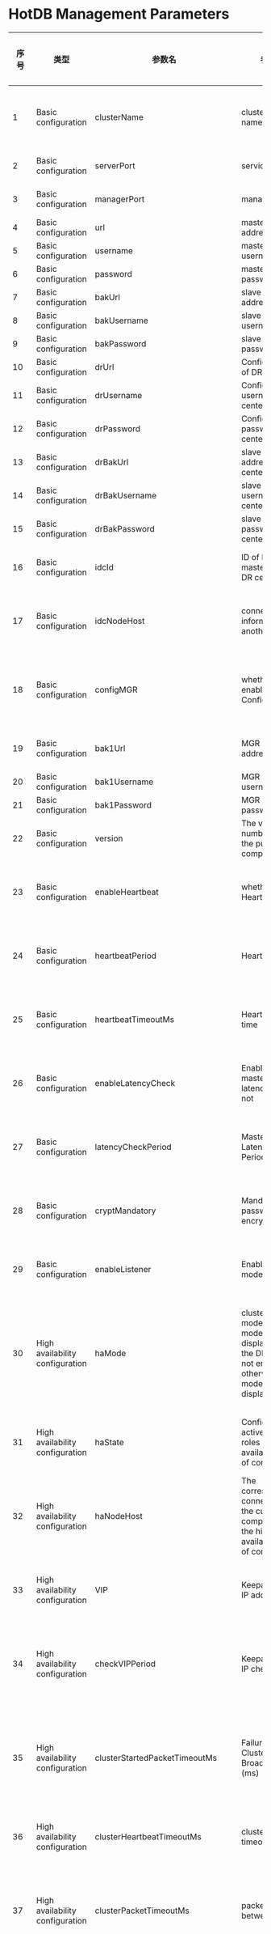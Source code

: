 # HotDB Management Parameters

| 序号 | 类型 | 参数名 | 参数说明 | 是否常见 | 参数详细说明 | 默认值 | 最小值 | 最大值 | RELOAD是否生效 | 支持版本 | 备注 |
|-----|-------------------------------------|----------------------------------|-----------------------------------------------------------------------------------------------------------------------------------------------------------------------------|------|-------------------------------------------------------------------------------------------------------------------------------------------------------------------------------------------------------------------------------------------------------------------------------------------------------------------------------------------------------------------------------------------------------------------------------------------------------------------------------------------------------------------------------------------------------------------------------------------------------------------------------------------------------------------------------------------------------------------------------------------------------------------------------------------------------------------------------------------------------------------------------------------------------------------------------------------------------------------------------------------------|----------------------------------------------|------------------|------------------|---------------------------------------------|---------|-------------------------------------------------------------------------------------------------------------------------------------------------------------------------------------------------------------------------------------------------------------------------------------------------------------------------------------------------------------------------------|
| 1 | Basic  configuration | clusterName | cluster group name | Y | Specify  the name of the group added after cluster startup, and this parameter of the  compute nodes within the same cluster group shall be set identical, while  this parameter of the compute nodes of different cluster groups shall be set  different. | HotDB-Cluster | / | / | N | 2.5.0 |   |
| 2 | Basic  configuration | serverPort | service port | Y | Service  port, through which you can log in to the compute node and execute relevant  SQL statements. | 3323 | 1 | 65535 | N | 2.4.3 |   |
| 3 | Basic  configuration | managerPort | management  port | Y | Management  port, through which you can operate and monitor the service information  and statistical information fo the compute node. | 3325 | 1 | 65535 | N | 2.4.3 |   |
| 4 | Basic  configuration | url | master  ConfigDB address | Y | Compute  node master ConfigDB adress | jdbc:mysql://192.168.200.1:3306/hotdb_config | / | / | Y | 2.4.3 |   |
| 5 | Basic  configuration | username | master  ConfigDB username | Y | Compute  node master ConfigDB username | hotdb_config | / | / | Y | 2.4.3 |   |
| 6 | Basic  configuration | password | master  ConfigDB password | Y | Compute  node master ConfigDB password | hotdb_config | / | / | Y | 2.4.3 |   |
| 7 | Basic  configuration | bakUrl | slave  ConfigDB address | Y | Compute  node slave ConfigDB adress | jdbc:mysql://192.168.200.1:3306/hotdb_config | / | / | Y | 2.4.4 |   |
| 8 | Basic  configuration | bakUsername | slave  ConfigDB username | Y | Compute  node slave ConfigDB username | hotdb_config | / | / | Y | 2.4.4 |   |
| 9 | Basic  configuration | bakPassword | slave  ConfigDB password | Y | Compute  node slave ConfigDB password | hotdb_config | / | / | Y | 2.4.4 |   |
| 10 | Basic  configuration | drUrl | ConfigDB  address of DR center | Y | Compute  node ConfigDB adress in the DR center when the DR mode is enabled. | jdbc:mysql://192.168.200.1:3306/hotdb_config | / | / | Y | 2.5.3.1 |   |
| 11 | Basic  configuration | drUsername | ConfigDB  username of DR center | Y | Compute  node ConfigDB username in the DR center when the DR mode is enabled. | hotdb_config | / | / | Y | 2.5.3.1 |   |
| 12 | Basic  configuration | drPassword | ConfigDB  password of DR center | Y | Compute  node ConfigDB password in the DR center when the DR mode is enabled. | hotdb_config | / | / | Y | 2.5.3.1 |   |
| 13 | Basic  configuration | drBakUrl | slave  ConfigDB address of DR center | Y | Compute  node slave ConfigDB adress in the DR center when the DR mode is enabled. | jdbc:mysql://192.168.200.1:3306/hotdb_config | / | / | Y | 2.5.3.1 |   |
| 14 | Basic  configuration | drBakUsername | slave  ConfigDB username of DR center | Y | Compute  node slave ConfigDB username in the DR center when the DR mode is  enabled. | hotdb_config | / | / | Y | 2.5.3.1 |   |
| 15 | Basic  configuration | drBakPassword | slave  ConfigDB password of DR center | Y | Compute  node slave ConfigDB password in the DR center when the DR mode is  enabled. | hotdb_config | / | / | Y | 2.5.3.1 |   |
| 16 | Basic  configuration | idcId | ID  of IDC, 1: master center; 2: DR center | Y | With  DR mode enabled, you need to configure parameters idcId and idcNodeHost.  idcId is for the ID of IDC: 1 is set by default, which means the master  center; 2 means the DR center. | 0 | / | / | Y | 2.5.3.1 |   |
| 17 | Basic  configuration | idcNodeHost | connection  information of another IDC | Y | idcNodeHost  is for connection information of all the compute nodes in another IDC. The  configuration format is IP:PORT. The compute nodes are separated by English  commas, for example: 192.168.200.186:3325,192.168.200.187:3325. | 192.168.200.1:3325,192.168.200.1:3325 | / | / | Y | 2.5.3.1 |   |
| 18 | Basic  configuration | configMGR | whether  MGR  is enabled in the ConfigDB | Y | If  MGR is used by the compute node as the replication mode, you need to set the  parameter as true and guarantee normal replication relation of the MGR  configDB instance, and in the case of failure with the Master configDB, it  will switch to new Master configDB automatically. At most 3 MGR instances are  supported in MGR configDB. | false | / | / | Y | 2.5.0 | management  platform display explanation     true: yes; false: no |
| 19 | Basic  configuration | bak1Url | MGR  ConfigDB address | Y | MGR  ConfigDB address (if MGR is used in ConfigDB, this item must be configured).  This parameter, together with url and bakUrl, forms a MGR configDB instance  cluster. | (none) | / | / | Y | 2.5.0 |   |
| 20 | Basic  configuration | bak1Username | MGR ConfigDB  username | Y | MGR  ConfigDB username (if MGR is used in ConfigDB, this item must be configured). | (none) | / | / | Y | 2.5.0 |   |
| 21 | Basic  configuration | bak1Password | MGR ConfigDB  password | Y | MGR  ConfigDB password (if MGR is used in ConfigDB, this item must be configured). | (none) | / | / | Y | 2.5.0 |   |
| 22 | Basic  configuration | version | The  version number shown to the public by the compute node | N | The  version number shown by the compute node to the public, which could be  modified by Custom | (synchronize  with the latest version) | / | / | Y | 2.4.3 |   |
| 23 | Basic  configuration | enableHeartbeat | whether  to enable Heartbeat | Y | This  parameter sets whether to enable Heartbeat, which is used to detect whether  the data source is available and whether it is shared by compute nodes in  other clusters. | true | / | / | N  for v.2.4.5     Y for v.2.4.7 and above | 2.4.3 | management  platform display explanation     true: yes; false: no |
| 24 | Basic  configuration | heartbeatPeriod | Heartbeat  period | Y | Heartbeat  period | 2（s） | 1 | 60 | N  for v.2.4.5     Y for v.2.4.8 and above | 2.4.3 |   |
| 25 | Basic  configuration | heartbeatTimeoutMs | Heartbeat  timeout time | Y | Heartbeat  timeout time | 500（ms） | 100 | 10000 | N  for v.2.4.5     Y for v.2.4.9 and above | 2.4.3 |   |
| 26 | Basic  configuration | enableLatencyCheck | Enable  master/slave latency check or not | Y | If  master/slave latency check is enabled, it will check regularly whether there  is replication latency between the slave and the master. The latency check  depends on the heartbeat table. | true | / | / | N  for v.2.4.5     Y for v.2.4.10 and above | 2.4.5 | management  platform display explanation     true: yes; false: no |
| 27 | Basic  configuration | latencyCheckPeriod | Master/Slave  Latency Check Period (ms) | Y | Master/Slave  Latency Check Period (ms) | 500（ms） | 100 | 1000 | N  for v.2.4.5     Y for v.2.4.11 and above | 2.4.5 |   |
| 28 | Basic  configuration | cryptMandatory | Mandatory  password encryption or not | Y | It’s  used for setting whether to make mandatory password identification or not  when the compute node reads the data source password. When it is set as  false, both plaintext and cyphertext can be read. When it is set as true,  only cyphertext is allowed to be read. | false | / | / | Y | 2.4.3 | management  platform display explanation     true: yes; false: no |
| 29 | Basic  configuration | enableListener | Enable  listener mode | Y | With  this parameter enabled, users can solve the performance linear expansion  problem of the compute node cluster mode. To enable listener mode, it  requires that a listener be installed for each data source. | false | / | / | Y | 2.5.5 | management  platform display explanation     true: yes; false: no |
| 30 | High  availability configuration | haMode | cluster mode/DR mode (cluster mode  shall be displayed when the DR mode is not enabled, otherwise, the DR mode  shall be displayed) | Y | When  the compute node is in single-node mode or HA mode, this parameter should be  set as “active/standby"; when it is in multi-node mode, it should be set  as "cluster"; when the DR mode is enabled, the corresponding IDC  type should be set. | 0 | / | / | N | 2.5.0 | management  platform without DR mode enabled display explanation      0: active/standby; 1: cluster     management platform with DR mode enabled display explanation      2: mode of master center, 3: mode of DR center |
| 31 | High  availability configuration | haState | Configuration  of active/standby roles in high availability mode of compute nodes | Y | When  the compute node is in single-node mode, the role can only be “master  node"; when it is in HA mode, the master/backup role of the compute  node is configured according to the actual situation; when in multi-node  mode, this parameter can be ignored. | master | / | / | N | 2.4.3 | management  platform display explanation:     master: the master node; backup: the backup node |
| 32 | High  availability configuration | haNodeHost | The  corresponding connection info of the current master compute node in the high  availability mode of compute nodes | Y | The  corresponding connection info of the current master compute node in the high  availability mode of compute nodes. The configuration format is IP:PORT, for  example: 192.168.200.1:3325（invalid when in cluster mode） | (none) | / | / | N | 2.4.3 |   |
| 33 | High  availability configuration | VIP | Keepalived virtual  IP address | Y | The  parameter is only used when the compute node is in HA mode. It is required to  be set as the actual virtual IP of Keepalived in the current cluster. If  it is not set incorrectly, the program will not trigger the high availability  switch according to the VIP status. | (none) | / | / | Y | 2.4.8 |   |
| 34 | High  availability configuration | checkVIPPeriod | Keepalived  virtual IP check period | Y | This  parameter is used to control the check frequency of virtual IP. When the  compute node is configured with VIP information correctly, if the standby  compute node finds that there is a VIP, it will automatically execute the  online command; if the master compute node finds that there is no VIP, it  will automatically execute the offline command. Unit | 500 | 100 | 10000 | Y | 2.4.8 |   |
| 35 | High  availability configuration | clusterStartedPacketTimeoutMs | Failure  Time of Cluster Started Broadcast Packet (ms) | N | This  parameter is used for setting Cluster Started Packet Timeout, and generally  modification is not recommended, while appropriate adjustment could be made  according to the service network quality. Cluster Started Packet refers to a  broadcast packet targeting the network segment when cluster is enabled. In  the case of failure with the Started Packet due to timeout, it may result  that service port of this compute node cannot be enabled. | 5000（ms） | / | / | Y | 2.5.3 |   |
| 36 | High  availability configuration | clusterHeartbeatTimeoutMs | cluster  heartbeat timeout | N | This  parameter is used for setting Cluster Heartbeat Timeout of the compute node,  and generally modification is not recommended, and appropriate adjustment  could be made according to the service network quality. | 5000（ms） | / | / | Y | 2.5.3 |   |
| 37 | High  availability configuration | clusterPacketTimeoutMs | packet  failure time between clusters | N | This  parameter is used for setting Cluster Packet Timeout, and generally  modification is not recommended, and appropriate adjustment could be made  according to the service network quality. Cluster packet refers to all  point-to-point packets ought to be sent during normal running of the cluster,  including but not limited to Heartbeat, Election, member change and other  data packets. | 5000（ms） | / | / | Y | 2.5.3 |   |
| 38 | High  availability configuration | clusterElectionTimeoutMs | cluster  election timeout time | N | This  parameter is used for setting Cluster Election Timeout of the compute node,  and generally modification is not recommended, and appropriate adjustment  could be made according to the service network quality. For example, setting  the parameter clusterElectionTimeoutMs as 2000ms, then for the node  initiating the election, if the election is not successful after the timeout  time, the election fails. | 2000（ms） | / | / | Y | 2.5.3 |   |
| 39 | High  availability configuration | serverId | cluster  node number | Y | It  is used for dividing connection communication ID among the nodes in the  cluster, and this Parameter Setting shall be set from 1 continuously without  repetition, and in case of repetition, the cluster will start abnormally. | 1 | 1 | 9 | N | 2.5.0 |   |
| 40 | High  availability configuration | clusterSize | total  number of nodes in cluster | Y | This  parameter is total number of compute nodes in cluster. If haMode is set as 1  (that is cluster mode), then it shall be configured as actual number of  compute nodes of this cluster. | 3 | 3 | 7 | N | 2.5.0 |   |
| 41 | High  availability configuration | clusterNetwork | cluster  network segment | Y | This  parameter is the network segment of the whole cluster, and all compute nodes  IP of the cluster must be within this network segment. Otherwise, even if a  cluster group shares the same name, it can’t join the cluster after the  compute node starts. | 192.168.200.0/24 | / | / | N | 2.5.0 |   |
| 42 | High  availability configuration | clusterHost | IP  of the current node | Y | This  parameter shall be set as the actual IP of the compute node (can’t be  replaced with 127.0.0.1), which shall be used to communicate with other  compute nodes in cluster election. | 192.168.200.1 | / | / | N | 2.5.0 |   |
| 43 | High  availability configuration | clusterPort | cluster  communication port | Y | This  parameter is used for inter-communication between compute nodes within the  specified cluster, and the communication ports of each compute node within  the same cluster must be the same. | 3326 | 1 | 65535 | N | 2.5.0 |   |
| 44 | Database  features | autoIncrement | Management platform v.2.5.4 below: adopt Global Auto-Incremental serial number or not     Management platform v.2.5.4 and above: Global Auto-Incremental serial number mode | Y | Note for versions below 2.5.4: the  parameter controls whether to enable  the global auto-increment function. When it is set as true, the compute node  takes over the auto-increment of all tables, which can ensure the global  auto-increment; when it is set as false, MySQL maintains the auto-increment  key processing of all tables, the global auto-increment will not be  guaranteed.     Note for compute node 2.5.4 and above: when it is set as 1, the compute node takes over the  auto-increment of all tables, which can ensure the global auto-increment;  when it is set as 2, the compute node takes over the auto-increment of all  tables, which can ensure the global auto-increment is unique, but does not  guarantee the auto-increment monotonically; when it is set as 0, MySQL  maintains the auto-increment key processing of all tables, and the global  auto-increment will not be guaranteed. The difference is obvious with  sharding table as the table type. | 1 | / | / | Y | 2.4.3 | management  platform display explanation:     below compute node v.2.5.4:     true: yes; false: no     compute node v.2.5.4 and above:     1: auto-increment enabled; 0: auto-increment not enabled; 2: auto-increment  enabled and unique |
| 45 | Database  features | sqlTimeout | Sql Execution Timeout (S) | Y | This  is the max time of compute node from sending SQL to data source to receiving  SQL execution result (including single-node and cross-node). | 3600（s） | 1 | 28800 | N  for v.2.4.5     Y for v.2.4.7 and above | 2.4.3 |   |
| 46 | Database  features | deadlockCheckPeriod | Deadlock Check Period (Ms) | Y | Setting  as 0 means Disable. When deadlock is enabled, it will check cross-node  deadlock periodically according to the Deadlock Check Period, and once  cross-node deadlock occurs, it will kill the smallest connection with the Min  trx_weight, and rollback the whole transaction. | 3000（ms） | 0 | 100000 | N  for v.2.4.5     Y for v.2.4.8 and above | 2.4.3 |   |
| 47 | Database  features | enableXA | Apply XA  TRANSACTION or not | Y | This  parameter enabled will affect the business performance. Before enabling,  please refer to the specific function description document for the parameter  usage requirements. | false | / | / | N | 2.4.3 | management  platform display explanation     true: yes; false: no |
| 48 | Database  features | allowRCWithoutReadConsistentInXA | RC  isolation level is allowed in XA mode | N | In XA mode, if READ COMMITED is selected as the isolation level, you need  to turn on this parameter before using it. It shall be noted that READ  COMMITED at this time is in essence between READ COMMITED and READ  UNCOMMITED, which does not guarantee strong read/write consistency | 0 | / | / | Y | 2.4.9 | management  platform display explanation     1: yes; 0: no |
| 49 | Database  features | errorsPermittedInTransaction | Whether  error is allowed in transaction or not | Y | When  set as False, execute SQL in transaction, and after MySQL returns error, the  transaction is no longer allowed to be operated, and could only be rolled  back. All operations which may result in transaction COMMIT will result in  rollback of this transaction. When set as True, the error in transaction  shall not limited the commission of transaction. | true | / | / | Y | 2.4.3 | management  platform display explanation     true: yes; false: no |
| 50 | Database  features | maxIdleTransactionTimeout | Non-committed Idle Transaction  Timeout (ms) | Y | The  parameter has the default value of 86400000ms, that is 24h, which means that  when the last SQL is completed in the transaction, the transaction fails to  be submitted within 24h, it will be judged as timeout transaction and the  compute node will close the connection and rollback the transaction  automatically. | 86400000（ms） | 0 | 172800000 | Y | 2.5.1 |   |
| 51 | Database  features | switchoverTimeoutForTrans | When making  Manual Switch, the old transaction Wait Commit Timeout (ms) | Y | The  parameter is used to limit the max processing time of transaction during  manual switch.     That is: Before manual execution of Master/Slave switch, enable Non-commit  of execution transaction, then execute Manual Switch, and commit transaction  within Timeout, and then transaction commit succeeded. If the timeout time is  exceeded, the front-end connection will be disconnected, and transaction will  roll back automatically. | 3000（ms） | 0 | 1800000 | Y | 2.4.3 | management  platform display explanation     true: yes; false: no |
| 52 | Database  features | enableSleep | Whether SLEEP Function is  allowed or not | Y | Whether  SLEEP Function is allowed or not | false | / | / | Y | 2.4.3 | management  platform display explanation     true: yes; false: no |
| 53 | Database  features | strategyForRWSplit | Enable  Read/write splitting or not | Y | 0:  not to enable Read/write splitting.     1: splittable Read requests are sent to all available data sources.     2: splittable Read requests are sent to available slave data sources.     3: the Read requests in transaction before Write occurs are sent to  available slave data sources, that is, the Read requests beyond the  transaction are sent to available salve data sources. | 0 | / | / | Y | 2.4.3 | management platform display explanation     0: do not enable read/write splitting; 1: separable read requests are sent  to all available data sources; 2: separable read requests are sent to  available standby data sources; 3: read requests before write in a  transaction are sent to available standby data sources (the point 3 is only supported in v2.4.9 and above) |
| 54 | Database  features | weightForSlaveRWSplit | Read  Proportion of the slave | Y | weightForSlaveRWSplit  and strategyForRWSplit are supporting parameters, and only when Read/write  splitting strategy is 1 (separatable Read requests are sent to all available  data sources), could Read proportion of the slave be meaningful. If the slave  latency exceeds threshold value of readable Standby slave, read the active  master by default.     Under master/slave condition: read proportion of the slave is 50% by  default;     Under one-master and multi-slave condition (such as: one master and double  slaves): read proportion of the Master is 50%, read proportion of Slave A is  25%, and read proportion of Slave B is 25%. When set as 0, the parameter is  invalid. | 50（%） | 0 | 100 | Y | 2.4.4 |   |
| 55 | Database  features | maxLatencyForRWSplit | Max  Latency of Readable Standby Slave in Read/write splitting | Y | After  Read/write splitting is enabled, when the master/slave latency is smaller  than the set latency time, read the Standby Slave; when latency exceeds the  set time, the Standby Slave will not be read. | 1000（ms） | 200 | 10000 | Y | 2.4.5 |   |
| 56 | Database  features | frontConnectionTrxIsoLevel | Front-end  connection default isolation level | N | It’s  used for setting user isolation level of front-end connection of the compute  node. | 2 | / | / | Y | 2.4.5 | management  platform display explanation     0=READ UNCOMMITTED;1= READ COMMITTED;2= REPEATABLE READ;3=SERIALIZABLE |
| 57 | Database  features | readOnly | readOnly  allowed or not | N | It  is used for setting the current compute node as readonly mode. In readonly  mode, compute node only receives DQL (SELECT statement) operation, and SET  command row and SHOW type operations, and refuses to execute DDL(CREATE  TABLE/VIEW/INDEX/SYN/CLUSTER statement), DML(INSERT, UPDATE, DELETE) and DCL  (GRANT, ROLLBACK [WORK] TO [SAVEPOINT], COMMIT) modification operation  commands | false | / | / | Y | 2.4.8 | management  platform display explanation     true: yes; false: no |
| 58 | Database  features | timestampProxy | TimeProxy  mode | Y | When  set as 0, it means auto mode, and when the compute node checks that the time  difference of data source is greater than 0.5, it will be the auto Proxy of  the Global Time Function. If less than 0.5, it only make Proxy of the time  function of the Global Table, high-accuracy time stamp and cross-node  statement.     When the parameter is set as 1, it means global_table_only, only in Global  Table mode; the compute node only make Proxy of the time function of Global  Table.     When the parameter is set as 2, it means all, in Global mode, and the  compute node will make Proxy of the Global Time Function. | 0 | / | / | Y | 2.5.1 | management  platform display explanation     0: auto; 1: proxy only for global tables; 2: global proxy |
| 59 | Database  features | routeByRelativeCol | It  does not include the route via Secondary Index Field at the time of sharding  key | N | After  enabled, it supports to locate to the specific node via Query Secondary Index  and distribute the SELECT Query statement to specified node only instead of  all nodes when the SELECT Query statement does not include sharding key but  includes Unique Constraint Field. | false | / | / | Y | 2.5.2 | management  platform display explanation     true: yes; false: no |
| 60 | Database  features | globalUniqueConstraint | Whether  enable Global Unique Constraint for the new tables by default or not | N | After  set as true, Global Unique Constraint could be enabled by default for the  added table. For details, please refer to Global Unique Constraint. After  enabling this function, there may be great influence on execution efficiency  of the SQL statements such as INSERT, UPDATE, DELETE, which may result in  increasing latency of SQL operation; and it may also increase lock wait and  deadlock. | false | / | / | Y | 2.5.2 | management  platform display explanation     true: yes; false: no |
| 61 | Database  features | prefetchBatchMax | The  upper limit of the auto-incremental batch size | Y | The  upper limit of the auto-incremental batch size. If 1000 is set, the maximum  value of the range difference of each prefetch interval is 1000. For example,  if the prefetch starts from 123, the maximum value in the prefetch interval  is not more than 1123, that is, the values are within  [123+prefetchBatchMin,1123]. | 10000 | 10 | 100000 | Y | 2.5.4 |   |
| 62 | Database  features | prefetchBatchMin | The  lower limit of the auto-incremental batch size | Y | The  lower limit of the auto-incremental prefetch batch size. If 100 is set, the  minimum value of the range difference of each prefetch interval is 100. For  example, if the prefetch starts from 123, the maximum value in the prefetch  interval is not less than 223, that is, the next prefetch batch starts from  223 at least, and the next prefetch batch [223，123+prefetchBatchMax]. | 10 | 2 | 1000 | Y | 2.5.4 |   |
| 63 | Database  features | prefetchBatchInit | The  initial value of the auto-incremental batch size | Y | The  initial value of the auto-incremental batch size. If the initial value is set  as 100, the range difference of the prefetch interval is 100 by default. For  example, if the prefetch starts from 123, the prefetch interval is [123,  223]. | 100 | prefetchBatchMin | prefetchBatchMax | Y | 2.5.4 |   |
| 64 | Database  features | prefetchValidTimeout | The  valid timeout time of prefetch(seconds) | Y | The  valid timeout time of prefetching the auto-incremental batch. When set as 0,  it means that the auto-incremental batch is not abandoned due to the timeout.  For example, if 30 seconds is set, the prefetch range is 1-100. If it is more  than 30 seconds, the unused value is no longer used. | 10 | 3 | 86400 | Y | 2.5.4 |   |
| 65 | Database  features | generatePrefetchCostRatio | Cost  ratio which generates Prefetch | N | The  cost ratio refers to the ratio of the current self-increment value to the  current batch size. For example, if the current self-increment value is 89  and the current batch size is 100, the cost ratio is 89%.     If the batch utilization rate reaches the cost ratio, it will be triggered  to prefetch a new batch in advance. For example, if the parameter is set as  70, then once the batch utilization rate reaches 70%, the next batch will be  prefetched. | 90 | 50 | 100 | Y | 2.5.4 |   |
| 66 | Database  features | ndbSqlMode | Mode  used by NDB SQL node | Y | none:  the default value, representing forbidden NDB function; local: NDB SQL server  and compute node service are on the same server, representing enabled NDB SQL  function. | none | / | / | N | 2.5.2 |   |
| 67 | Database  features | ndbSqlVersion | NDB  SQL Version Number | Y | NDB  SQL Version Number | 5.7.24 | / | / | N | 2.5.2 |   |
| 68 | Database  features | ndbVersion | NDB  Engine Version Number | Y | The  NDB Engine Version supported by the current compute node is 7.5.4 and above. | 7.5.12 | / | / | N | 2.5.2 |   |
| 69 | Database  features | ndbSqlAddr | NDB  SQL-end IP address | Y | ndbSqlAddr  is physical address of NDB SQL node | localhost:3329 | / | / | N | 2.5.2 |   |
| 70 | Database  features | ndbSqlUser | NDB  SQL front-end username | Y | username  for connecting NDB SQL node | root | / | / | N | 2.5.2 |   |
| 71 | Database  features | ndbSqlPass | NDB  SQL front-end password | Y | password  for connecting NDB SQL node | root | / | / | N | 2.5.2 |   |
| 72 | Database  features | ndbSqlDataAddr | IP  address and port receiving NDB SQL connection | Y | Port  for the monitoring of compute node and the connection from NDB SQL to compute  node, that is the communication port from the server IP and NDB SQL nodes to  the compute node. | 127.0.0.1:3327 | / | / | N | 2.5.2 |   |
| 73 | SQL  grammar and function | joinable | Allow  JOIN Query or not | Y | This parameter contols JOIN among sharding tables.      Through the associated conditions and sharding keys, it can be juedged  whether the related JOIN statements can be executed when it is not a  single-JOIN query that can not be directly distributed. In the case of JOIN  among global tables and JOIN among vertical sharding tables in the same node,  there will be no corresponding limit for enabling the parameter. | true | / | / | Y | 2.4.3 | management  platform display explanation     true: yes; false: no |
| 74 | SQL  grammar and function | checkUpdate | Whether  to intercept update operation of the sharding key or not | N | Controls  whether to allow modifying the sharding key or not. Unless under special  circumstances, it’s not recommended modifying this parameter, otherwise, it  may result in inconsistency between the data route and the configured  Sharding Function, thus influencing the Query result. | true | / | / | Y | 2.4.3 | management  platform display explanation     true: yes; false: no |
| 75 | SQL  grammar and function | enableSubquery | Whether  Subquery under special scenarios is allowed or not | N | Whether  the table in Subquery is allowed to be Sharding Table. After Version 2.4.7,  this parameter is Enabled by default, and can support Subquery under more  scenarios. In the previous versions, Enabling this parameter does not  guarantee accuracy of the Subquery results. | false | / | / | Y | 2.4.3 | management  platform display explanation     true: yes; false: no |
| 76 | SQL  grammar and function | showAllAffectedRowsInGlobalTable | Whether  Global Table IDU statement shows total number of AffectedRows in all nodes | Y | When  showAllAffectedRowsInGlobalTable Parameter is set as true, Global Table will  execute insert,delete,update related SQL statements, and the result will show  total number of affected nodes. | false | / | / | Y | 2.4.3 | management  platform display explanation     true: yes; false: no |
| 77 | SQL  grammar and function | skipDatatypeCheck | Control  whether to skip checking of column data type in table structure | N | When  executing Create and Alter statements on Middleware server, whether to check  if there is double, float, real data type or not in non-sharding key. | false | / | / | N  for v.2.4.5     Y for v.2.4.7 and above | 2.4.5 | management  platform display explanation     true: yes; false: no |
| 78 | SQL  grammar and function | enableCursor | Allow  PREPARE statement to obtain data via CURSOR or not | Y | Allow  PREPARE to obtain data content via Cursor or not | false | / | / | Y | 2.4.6 | management  platform display explanation     true: yes; false: no |
| 79 | SQL  grammar and function | clientFoundRows | Use  found rows to replace the affected rows in OK package | Y | This  parameter is used for judging execution condition of the statement when  operating the SQL statement. When clientFoundRows=false, and return upon  update is the real number of affected rows; if set true, the return upon  update is the number of found rows; if the Client has connected and used the  useAffectedRows parameter, then the setting by the Client shall prevail. | false | / | / | Y | 2.4.9 | management platform display explanation     true: yes; false: no          2.5.5 and above |
| 80 | SQL  grammar and function | recordSqlAuditlog | Whether  to record SQL auditing log | N | When  the parameter is enabled, some DDL, DML, DQL or some other SQL operations  will be recorded in logs/extra/sqlaudit/ under the installation directory of  the compute node for subsequent troubleshooting | false | / | / | Y | 2.5.5 | management  platform display explanation     true: yes; false: no |
| 81 | Database  performance | maxConnections | Front-end  Max Connections | Y | maxConnections  is the Max Connections allowed for user front-end connection, and is the  upper limit of simultaneous sessions allowed by the compute node. The user  could set maxConnections according to actual needs, adjust this value  appropriately, but can’t increase the set value blindly. | 5000 | 1 | 300000 | Y | 2.4.4 |   |
| 82 | Database  performance | maxUserConnections | User  Front-end Max Connections | Y | maxUserConnections  is commonly known to be the Max Connections of the same account to the  compute node simultaneously. User Front-end Max Connections could be null,  and 0 is given by default in case of null, meaning no limit for user  connections, and at this time, this connection shall be subject to the  front-end Max Connections. | 0 | 0 | 300000 | Y | 2.4.4 |   |
| 83 | Database  performance | enableFlowControl | Enable  data source flow control or not | Y | After  Enable, it will limit back-end concurrency, protect the data source, and  control the data source pressure. | false | / | / | N  for v.2.4.5     Y for v.2.4.7 and above | 2.4.5 | management  platform display explanation     true: yes; false: no |
| 84 | Database  performance | adaptiveProcessor | Control  whether the startup service is Automatic Adaptation or not | N | After the Automatic Adaptation startup service is enabled, the compute node  will set parameters according to the current server configuration and  Automatic Adaptation Rule, that is to modify the following parameter value in  server.xml, and after the startup service, the modification can’t take  effect, and the parameter value will still be set according to Adaptation  Rule. | true | / | / | N | 2.4.5 | management  platform display explanation     true: yes; false: no |
| 85 | Database  performance | processors | Number  of processors | Y | This  parameter is used for setting number of threads in internal thread pool model  of the compute node. | 16 | 4 | 128 | N | 2.4.3 |   |
| 86 | Database  performance | processorExecutor | Number  of threads of processors | Y | This parameter is used for setting number of threads of processors in  internal thread pool model of the compute node. | 4 | 2 | 8 | N | 2.4.3 |   |
| 87 | Database  performance | timerExecutor | Number of threads of timers | Y | Number  of threads of timers | 4 | 2 | 8 | N | 2.4.3 |   |
| 88 | Database  performance | usingAIO | Use  AIO or not | N | It’s  used for setting whether the current compute node enables AIO or not.     AIO: Asynchronous Input/Output, and the server realization mode is to  create a thread for a valid request, and all I/O requests of the Client are  firstly completed by OS and then informed to the server application to enable  thread for processing, IO mode is applicable to the architecture with many  connections and long connections (heavy operation). Since at present, AIO  hasn’t been completed on Linux and optimization of AIO by compute node is far  inferior to NIO, therefore, it’s not recommended to enable this parameter. | 0 | / | / | N | 2.4.3 | management  platform display explanation     1: yes; 0: no |
| 89 | Database  performance | defaultMaxLimit | default  max limit | N | This  parameter is related to the HotDB overload protection and is used in  combination with the highCostSqlConcurrency parameter. When the front-end  concurrency executes the cross-node update/delete limit n scenario, if n  exceeds the defaultMaxLimit setting, the highCostSqlConcurrency parameter  control will be triggered to limit the concurrency number of the high  memory-consumption statements, and the related connections will be held until  the previous execution is completed, thus the next batch can be executed. | 10000 | 1 | 10000000 | Y | 2.4.3 |   |
| 90 | Database  performance | joinCacheSize | memory  size of JOIN cache | N | Off-heap  memory size of JOIN cache. It presents available direct memory size of JOIN,  and could influence speed of JOIN query cache. | 32（M） | 0 | 128 | Y | 2.4.3 |   |
| 91 | Database  performance | maxJoinSize | Row limits in JOIN query cache | Y | Max  rows allowed for Join query cache. Computation method of JOIN query cache is:  when there is no condition in SQL statement, compute the Cartesian product;  when there is condition in SQL statement, compute the rows meeting join  condition. | 10（M） | 1K | 1000M | Y | 2.4.3 |   |
| 92 | Database  performance | joinLoopSize | JOIN Query  times per batch of each node when using BNL algorithm | Y | JOIN  Query times per batch of each node when using BNL algorithm belongs to  optimization parameter of join Query, and it could improve the join Query  speed. | 1000 | 100 | 10000 | Y | 2.4.3 |   |
| 93 | Database  performance | joinBatchSize | At  equi-join query, record number of equi-join queries turning into IN queries  per batch | Y | At  equi-join query, record number of equi-join queries turning into IN queries  per batch. The value exceeding the setting will be transferred in several  times. This parameter belongs to optimization parameter of join Query, and it  could improve the join Query speed. | 10000 | 100 | 100000 | Y | 2.4.3 |   |
| 94 | Database  performance | highCostSqlConcurrency | Number  of high cost statement concurrencies | N | This  parameter is the compute node overload protection related parameter, which is  used for controlling number of high cost statement concurrencies (including  cross-node join, union, update/delete...limit, etc.). When front-end  execution concurrencies exceed the setting, relevant connection will Hold,  and wait for completion of previous execution, then the next batch could be  executed. | 32 | 1 | 2048 | N  for v.2.4.5     Y for v.2.4.7 and above | 2.4.3 |   |
| 95 | Database  performance | maxAllowedPacket | Max  data packet allowed to be received | N | Control  packet size sent from the front-end connection. 64M by default, when the SQL  statement size sent exceeds the default value 64M, the compute node will give  prompt (Get a packet bigger than 'max_allowed_packet'). | 65536（KB） | 1 | 1048576 | Y | 2.4.5 |   |
| 96 | Database  performance | socketBacklog | service  port Socket backlog | N | Service  port socket requires a certain period of time to process socket connection of  the Client and has a queue to store the Client Socket haven’t been processed  in time; the capacity of the queue is backlog. If the queue has been fully  occupied by Client socket, ServerSocket will refuse the new connections to  guarantee enough queue capacity, thus there will be no connection which can’t  be connected due to small queue capacity. | 1000 | 1000 | 4000 | N | 2.4.3 |   |
| 97 | Database  performance | frontWriteBlockTimeout | Front-end Connection Write Block Timeout | Y | When  Front-end Connection Write Block Timeout, it will disable front-end  connection, and output corresponding log prompting “closed, due to write  block timeout.”Great network latency or unreachable network from the compute  node to the client, slow data receiving of the client, etc. may lead to  front-end write block. | 10000（ms） | 2000 | 600000 | N  for v.2.4.5     Y for v.2.4.7 and above | 2.4.5 |   |
| 98 | Database  performance | maxWritingToNetTimes |   | N | The max duration of the front end connecting Writing_to_net | 120000 | 10000 | 1800000 | Y | 2.4.3 | This parameter is obsolete, here only for the record. |
| 99 | Database  performance | idleTimeout | Front-end  idle connection timeout time | N | This  parameter is used to detect the timeout time of idle connections at the front  end. If Time of connection in the "sleep" state at the front-end  exceeds the set value, HotDB will close the idle connection. | 28800（s） | 1 | 31536000 | N | 2.4.3 |   |
| 100 | Database  performance | parkPeriod | Thread  Dormancy Period at the idle time of Message System | Y | This  parameter is used for adjusting sleep time of cost message queue thread at  the idle time of message queue of internal thread communication. | 100000（ns） | 1000 | 1000000 | N  for v.2.4.5     Y for v.2.4.7 and above | 2.4.3 |   |
| 101 | Database  operation and maintenance | waitForSlaveInFailover | In  failover, whether to wait for the Slave to catch up with replication or not | Y | It’s  used for setting in failover, whether to wait for the Slave to catch up with  replication or not. When the slave has replication latency, it can’t switch  to the slave, and the compute node will keep checking, and could make switch  only after waiting for replication synchronization | true | / | / | Y | 2.4.3 | management  platform display explanation     true: yes; false: no |
| 102 | Database  operation and maintenance | switchByLogInFailover | When  failover, control whether to determine switch priority by Master_Log_File  position of various data sources under the node or not | N | True  status: When failover, give priority to determining the switch priority via  the Standby Slave synchronization speed, and the specific shall be determined  by position of Master_Log_File and Read_Master_Log_Pos, and the switch with  quicker synchronization speed will be taken in priority; if all Slave  Read_Master_Log_Pos positions are the same, then match according to the set  priority     False status: switch according to failover rule of the user | false | / | / | Y | 2.4.5 | management  platform display explanation     true: yes; false: no |
| 103 | Database  operation and maintenance | failoverAutoresetslave | When failover, auto reset the master/slave replication  relation or not | Y | This  parameter is used for guaranteeing data accuracy after data source failover.  When enabled, after failover, it will suspend the IO thread between the  original Master/Slave, and after the original Active Master recovers normal,  check whether there is still transaction not received after the original  Standby Slave (the existing Active Master) catching up with replication; if  exists, then auto reset the master/slave replication relation. | false | / | / | N | 2.5.3 | management  platform display explanation     true: yes; false: no |
| 104 | Database  operation and maintenance | dropTableRetentionTime | Retention  time of drop table | Y | When  the parameter is set as 0, it means not to retain the DROP table, and  execution of DROP TABLE statement will delete the table; when  dropTableRetentionTime is greater than 0, it’s computed by hour, and the DROP  table will be retained to the set time, and this table will be deleted  automatically if exceeding the set time. | 0（小时） | 0 | 87600 | Y | 2.5.2 |   |
| 105 | Database  operation and maintenance | recordSql | Make statistics of SQL execution condition or not | Y | After  enabled, the executed SQL of the compute node can be stored in the compute  node configDB in the form of summary. Besides, the recorded SQL information  can be viewed in the "Slow Query Log Analysis" function on the  management platform. | false | / | / | Y | 2.4.3 | management  platform display explanation     true: yes; false: no |
| 106 | Database  operation and maintenance | maxSqlRecordLength | Max  length of SQL statement record in SQL execution statistics | Y | This  parameter refers to the max length of SQL statements statistics by parameter  recordSql. When the length of the executed SQL statement exceeds the set  length, it will be cut out automatically, and replaced with ellipsis…, | 1000 | 1000 | 16000 | Y | 2.4.5 |   |
| 107 | Database  operation and maintenance | statisticsUpdatePeriod | Command  Statistics Persistence Period | Y | When  executing SQL statement on Client, relevant commands will be counted into  configDB. If set as 0, the program will exit due to abnormality, and there  will be no persistence； if the configured value is greater than 0, then  periodical persistence could be made to the database. | 0（ms） | 0 | 3600000 | N  for v.2.4.5     Y for v.2.4.7 and above | 2.4.3 |   |
| 108 | Database  operation and maintenance | checkMysqlParamInterval | Interval  time of checking MySQL Parameter Setting (Unit: ms) | N | Check  whether interval time of MySQL Parameter Setting is reasonable or not. | 600000（ms） | 1000 | 86400000 | N  for v.2.4.5     Y for v.2.4.8 and above | 2.4.3 |   |
| 109 | Database  operation and maintenance | dataNodeIdleCheckPeriod | Default  Data Node Idle Check Period (S) | Y | It  is used for setting the periodical task period of data node idle check. The  compute node will check connection condition of the back-end data source  periodically, disable excessive idle connection or supplement available  connections of the connection pool, guarantee that the connections can’t be  disabled by MySQL, and maintain normal running of the connection pool. | 120（s） | 1 | 3600 | N  for v.2.4.5     Y for v.2.4.9 and above | 2.4.3 |   |
| 110 | Database  operation and maintenance | waitSyncFinishAtStartup | When enabled, wait for synchronization of the Master data  source or not | Y | Turn on the switch, wait for  master/slave data source to make replication synchronization when enabling  the compute node, so as to guarantee data consistency of master/slave data  source | true | / | / | N | 2.4.3 | management  platform display explanation     true: yes; false: no |
| 111 | Database  operation and maintenance | waitConfigSyncFinish | When enabled, wait for configDB synchronization or not | N | It is used for  setting whether to wait for configDB synchronization or not when enabled.  Turn on the switch, in case of latency between configDB master/slave, it  shall wait for the master/slave configDB to catch up with the Slave configDB,  and maintain that the configDB data currently used is the latest data, only  in this way could it be enabled. | false | / | / | N | 2.4.3 | management  platform display explanation     true: yes; false: no |
| 112 | Database  operation and maintenance | checkConnLastUsedTime | Max  allowed interval time of last use by the back-end connection. | N | Max  allowed interval time of last use by the back-end connection. If exceeded, it  will check whether this connection is valid or not, unit: ms | 3000（ms） | 0 | 600000 | Y | 2.4.3 |   |
| 113 | Database  operation and maintenance | checkConnValidTimeout | At  the time of checking validity of back-end connection, max timeout, unit: ms | N | At the time of checking validity of back-end connection, when the checking  time exceeds “back-end connection timeout”, the connection shall be judged  invalid, and when the back-end connection is checked as timeout connection,  then the connection will be kicked out from the connection pool. | 500（ms） | 100 | 1000 | Y | 2.4.3 |   |
| 114 | Database  operation and maintenance | badConnAfterContinueGet | Continue  to obtain connection or not | N | After compute node obtaining connection from the connection pool and having  conducted connection validity check and obtained an invalid connection, then  when this parameter is true, the connection pool will continue to obtain  available connection; when it is false, the connection pool will return null,  and the outer code logic will continue the processing. | true | / | / | Y | 2.4.3 | management  platform display explanation     true: yes; false: no |
| 115 | Database  operation and maintenance | badConnAfterFastCheckAllIdle | When broken back-end connection is obtained, whether to  check all idle connections rapidly or not | N | When  broken back-end connection is obtained, the connection pool of the compute  node will check all idle connections rapidly | true | / | / | Y | 2.4.3 | management  platform display explanation     true: yes; false: no |
| 116 | Database  operation and maintenance | checkConnValid | Whether  to check whether the back-end connection is valid or not | N | When  obtaining connection from the connection pool, check availability of the  connection, and in the case of unavailable connection, the connection will be  disabled and kicked out from the connection pool. | true | / | / | Y | 2.4.3 | management  platform display explanation     true: yes; false: no |
| 117 | Database  operation and maintenance | masterSourceInitWaitTimeout | When  started, Master Data Source Initialization Timeout in data node | N | When  start, the Master data source will reconnect continuously after initial  initialization failure; in case of existing standby data source and  initialization timeout time of the Master data source is exceeded, it will  switch to available standby data source; in case of initialization failure  with all data sources of this node, then the whole node is Unavailable. If  all nodes of at least one LogicDB in the compute node has Initialized  successfully, then the compute node Start succeeded, otherwise, start failed. | 300（s） | 0 | 600 | Y | 2.4.3 |   |
| 118 | Database  operation and maintenance | enableSSL | Whether  to enable SSL connection function? | Y | When  the parameter is enabled, encrypted connection through SSL authentication  shall be supported. | FALSE | / | / | Y | 2.5.5 | management  platform display explanation     true: yes; false: no |
| 119 | Database  operation and maintenance | keyStore | Path to the data certificate .jks file for TLS connection | Y | Specifies  the path to the data certificate .jks file for TLS connection | /server.jks | / | / | Y | 2.5.5 |   |
| 120 | Database  operation and maintenance | keyStorePass | Password of the data certificate .jks file for TLS connection | Y | Specifies  the password of the data certificate .jks file for TLS connection | BB5A70F75DD5FEB214A5623DD171CEEB | / | / | Y | 2.5.5 |   |
| 121 | Database  operation and maintenance | enableWatchdog | Enable  Watchdog or not | Y | It’s  used for checking abnormal connection and other abnormal status of front-end  connection and back-end connection pool of the compute node. In the case of  abnormality, record log and terminate the connection. | false | / | / | N  for v.2.4.5     Y for v.2.4.9 and above | 2.4.5 | management  platform display explanation     true: yes; false: no |
| 122 | Database  operation and maintenance | recordSQLSyntaxError | The  log records statement with Syntax error | N | The  log records statement with Syntax error | false | / | / | Y | 2.4.7 | management  platform display explanation     true: yes; false: no |
| 123 | Database  operation and maintenance | recordCrossDNJoin | Record  cross-node JOIN in log or not | N | Record  cross-node JOIN in log | false | / | / | Y | 2.4.7 | management  platform display explanation     true: yes; false: no |
| 124 | Database  operation and maintenance | recordUNION | The  log records UNION | N | The  log records UNION | false | / | / | Y | 2.4.7 | management  platform display explanation     true: yes; false: no |
| 125 | Database  operation and maintenance | recordSubQuery | The  log records Subquery | N | The  log records Subquery | false | / | / | Y | 2.4.7 | management  platform display explanation     true: yes; false: no |
| 126 | Database  operation and maintenance | recordDeadLockSQL | The  log records the statement triggering deadlock | N | The  log records the statement triggering deadlock | true | / | / | Y | 2.4.7 | management  platform display explanation     true: yes; false: no |
| 127 | Database  operation and maintenance | recordLimitOffsetWithoutOrderby | The  log records the limit statement without orderby | N | The  log records the limit statement without orderby | false | / | / | Y | 2.4.7 | management  platform display explanation     true: yes; false: no |
| 128 | Database  operation and maintenance | recordSQLKeyConflict | The  log records the statement with Primary Key conflict and violating foreign key  constraint | N | The  log records the statement with Primary Key conflict and violating foreign key  constraint | false | / | / | Y | 2.4.7 | management  platform display explanation     true: yes; false: no |
| 129 | Database  operation and maintenance | recordSQLUnsupported | The  log records the statement not supported | N | The  log records the statement not supported | true | / | / | Y | 2.4.7 | management  platform display explanation     true: yes; false: no |
| 130 | Database  operation and maintenance | recordMySQLWarnings | The  log records the warning message returned by MySQL | N | The  log records the warning message returned by MySQL | false | / | / | Y | 2.4.7 | management  platform display explanation     true: yes; false: no |
| 131 | Database  operation and maintenance | recordMySQLErrors | The  log records error message returned by MySQL | N | The  log records error message returned by MySQL | false | / | / | Y | 2.4.7 | management  platform display explanation     true: yes; false: no |
| 132 | Database  operation and maintenance | recordHotDBWarnings | The  log records the warning message returned by the compute node | N | The  log records the warning message returned by the compute node | false | / | / | Y | 2.4.7 | management  platform display explanation     true: yes; false: no |
| 133 | Database  operation and maintenance | recordHotDBErrors | The  log records error message returned by HotDB | N | The  log records error message returned by HotDB | true | / | / | Y | 2.4.7 | management  platform display explanation     true: yes; false: no |
| 134 | Database  operation and maintenance | recordDDL | Record  DDL statement in log | N | Record  DDL statement in log | false | / | / | Y | 2.4.7 | management  platform display explanation     true: yes; false: no |
| 135 | Database  operation and maintenance | recordSQLIntercepted | The  log records the intercepted statement | N | The  log records the intercepted statement | false | / | / | Y | 2.4.7 | management  platform display explanation     true: yes; false: no |
| 136 | Database  operation and maintenance | recordAuditlog | Record  audit log | N | This  parameter is used for controlling whether to record the management port  operation information or not. When the audit log is enabled, you could view  management port operation record via Event->Audit log on the management  platform. | true | / | / | Y | 2.5.0 | management  platform display explanation     true: yes; false: no |
| 137 | Database  operation and maintenance | pingLogCleanPeriod | Ping  Log Clean Period | N | pingLogCleanPeriod  parameter is 3 by default, with the optional unit being Hour, Day and Month,  which shall be decided by the other parameter pingLogCleanPeriodUnit. This  parameter is mainly used to control the clean period of the data stored in  configDB at the time of ping check, and delete the data before specified time  periodically every day. | 3 | 1 | 876000 | Y | 2.4.9 |   |
| 138 | Database  operation and maintenance | pingLogCleanPeriodUnit | Unit  of ping log clean period | N | pingLogCleanPeriodUnit  parameter is 2 by default, meaning that the unit of ping log clean period is  Month, besides, the option 0 means Hour and 1 means Day. This parameter is  mainly used to control the unit of ping log clean period, and is in support  use with the pingLogCleanPeriod parameter. | 2 | / | / | Y | 2.4.9 | management  platform display explanation     0: Hour, 1: Day, 2: Month |
| 139 | Database  operation and maintenance | pingPeriod | ping  server period | N | pingPeriod parameter is mainly used to control ping check period. It’s by  default to ping a round of IP address of all servers connected with the HotDB  Server per hour, for example, client server, configDB server, data source  server, etc. Min 300s (that is 5mins) could be configured to trigger a round  of check. If the previous round of check is not completed in an hour, then  this round of check shall be abandoned directly. | 3600（s） | 300 | 86400 | Y | 2.4.9 |   |
| 141 | 数据库运维 | operateMode | Operating  mode of compute node | N | The  parameter controls the operating mode of compute nodes, 0 is normal mode, 1  is performance mode, 2 is debug mode. In normal mode, no other parameters or  functions will be changed. In performance mode, the functions related to the  following parameters will be forced to disable, while in debug mode, the  functions related to the following parameters will be forced to enable.     recordSql     recordSQLSyntaxError     recordCrossDNJoin     recordUNION     recordSubQuery     recordDeadLockSQL     recordLimitOffsetWithoutOrderby     recordSQLKeyConflict     recordSQLUnsupported     recordMySQLWarnings     recordMySQLErrors     recordHotDBWarnings     recordHotDBErrors     recordDDL     recordSQLIntercepted     recordAuditlog     recordSQLForward     recordSqlAuditlog | 0 | / | / | Y | 2.5.6 | Operating mode      0: normal mode,      1: performance mode,      2: debug mode |
| 142 | 数据库运维 | enableOracleFunction | Support  Oracle function or not | N | When  Oracle data is migrated to MySQL, some functions are replaced to make it run  successfully and reduce the cost of migration. | false | / | / | Y | 2.5.6 |   |
| 143 | 数据库运维 | lockWaitTimeout | Timeout  for obtaining metadata lock (s) | N | the  timeout (s) for obtaining metadata lock | 3153600（s） | 1 | 31536000 | Y | 2.5.3 | Synchronized  based on V2.5.3 |
| 144 | 数据库运维 | maxReconnectConfigDBTimes | Max  times of reconnecting ConfigDB | N | prevent  long time consumption for configDB connection during the compute node start,  the HA switch, or reloading, and increase the reconnection times of configDB.  If the max times of reconnections is exceeded, it will automatically switch  to connecting from the ConfigDB. | 3 | 0 | 1000 | Y | 2.5.4 | Synchronized  based on V2.5.4 |
| 145 | 数据库运维 | sslUseSM4 | Whether to support SM4 native cipher algorithm | N | This  function is to specify the use of SM4 algorithm for encryption and decryption  in the symmetric encryption link of TLS | false | / | / | Y | 2.5.6 | Synchronized  based on V2.5.5 |

